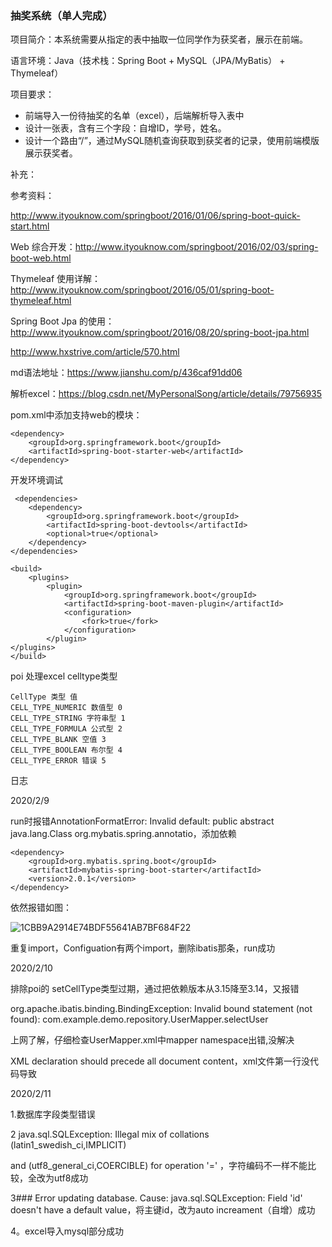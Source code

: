 ### 抽奖系统（单人完成） 

项目简介：本系统需要从指定的表中抽取一位同学作为获奖者，展示在前端。 

语言环境：Java（技术栈：Spring Boot + MySQL（JPA/MyBatis） + Thymeleaf） 

项目要求： 

- 前端导入一份待抽奖的名单（excel），后端解析导入表中 
- 设计一张表，含有三个字段：自增ID，学号，姓名。 
- 设计一个路由“/”，通过MySQL随机查询获取到获奖者的记录，使用前端模版展示获奖者。 

补充：

参考资料： 

http://www.ityouknow.com/springboot/2016/01/06/spring-boot-quick-start.html 

Web 综合开发：http://www.ityouknow.com/springboot/2016/02/03/spring-boot-web.html 

Thymeleaf 使用详解：http://www.ityouknow.com/springboot/2016/05/01/spring-boot-thymeleaf.html 

Spring Boot Jpa 的使用：http://www.ityouknow.com/springboot/2016/08/20/spring-boot-jpa.html 

http://www.hxstrive.com/article/570.html

md语法地址：https://www.jianshu.com/p/436caf91dd06

解析excel：https://blog.csdn.net/MyPersonalSong/article/details/79756935



pom.xml中添加支持web的模块：

```
<dependency>
    <groupId>org.springframework.boot</groupId>
    <artifactId>spring-boot-starter-web</artifactId>
</dependency>
```

开发环境调试

```
 <dependencies>
    <dependency>
        <groupId>org.springframework.boot</groupId>
        <artifactId>spring-boot-devtools</artifactId>
        <optional>true</optional>
    </dependency>
</dependencies>

<build>
    <plugins>
        <plugin>
            <groupId>org.springframework.boot</groupId>
            <artifactId>spring-boot-maven-plugin</artifactId>
            <configuration>
                <fork>true</fork>
            </configuration>
        </plugin>
</plugins>
</build>
```



poi   处理excel celltype类型

```
CellType 类型 值
CELL_TYPE_NUMERIC 数值型 0
CELL_TYPE_STRING 字符串型 1
CELL_TYPE_FORMULA 公式型 2
CELL_TYPE_BLANK 空值 3
CELL_TYPE_BOOLEAN 布尔型 4
CELL_TYPE_ERROR 错误 5
```

日志

2020/2/9

run时报错AnnotationFormatError: Invalid default: public abstract java.lang.Class org.mybatis.spring.annotatio，添加依赖

```
<dependency>
    <groupId>org.mybatis.spring.boot</groupId>
    <artifactId>mybatis-spring-boot-starter</artifactId>
    <version>2.0.1</version>
</dependency>
```

依然报错如图：

![1CBB9A2914E74BDF55641AB7BF684F22](/Users/apple/Library/Containers/com.tencent.qq/Data/Library/Caches/Images/1CBB9A2914E74BDF55641AB7BF684F22.jpg)

重复import，Configuation有两个import，删除ibatis那条，run成功





2020/2/10

排除poi的 setCellType类型过期，通过把依赖版本从3.15降至3.14，又报错

org.apache.ibatis.binding.BindingException: Invalid bound statement (not found): com.example.demo.repository.UserMapper.selectUser

上网了解，仔细检查UserMapper.xml中mapper namespace出错,没解决

XML declaration should precede all document content，xml文件第一行没代码导致



2020/2/11

1.数据库字段类型错误

2 java.sql.SQLException: Illegal mix of collations (latin1_swedish_ci,IMPLICIT)

and (utf8_general_ci,COERCIBLE) for operation '=' ，字符编码不一样不能比较，全改为utf8成功

3### Error updating database.  Cause: java.sql.SQLException: Field 'id' doesn't have a default value，将主键id，改为auto increament（自增）成功

4。excel导入mysql部分成功